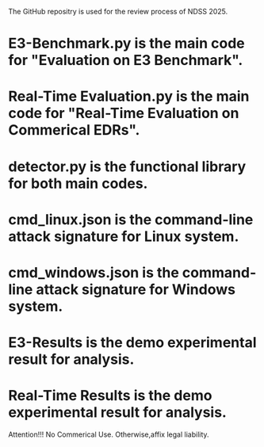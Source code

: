 The GitHub repositry is used for the review process of NDSS 2025.
# E3-Benchmark.py is the main code for "Evaluation on E3 Benchmark".
# Real-Time Evaluation.py is the main code for "Real-Time Evaluation on Commerical EDRs".
# detector.py is the functional library for both main codes.
# cmd_linux.json is the command-line attack signature for Linux system.
# cmd_windows.json is the command-line attack signature for Windows system.
# E3-Results is the demo experimental result for analysis.
# Real-Time Results is the demo experimental result for analysis.

Attention!!! No Commerical Use. Otherwise,affix legal liability.
